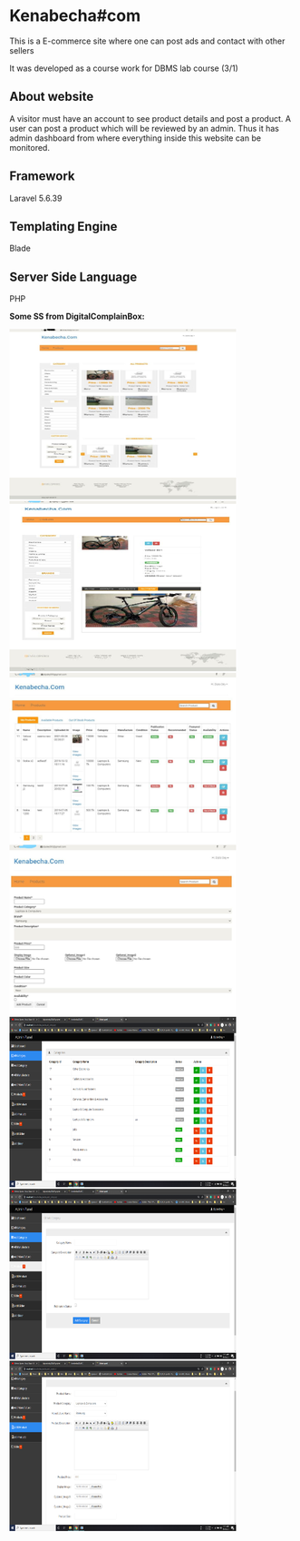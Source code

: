 # Kenabecha#com
This is a E-commerce site where one can post ads and contact with other sellers

It was developed as a course work for DBMS lab course (3/1)

## About website
A visitor must have an account to see product details and post a product.
A user can post a product which will be reviewed by an admin.
Thus it has admin dashboard from where everything inside this website can be monitored.

## Framework
Laravel  5.6.39
## Templating Engine
Blade
## Server Side Language
PHP


**Some SS from DigitalComplainBox:**

<img src="photos/1.JPG" width=400px height=300px title="Click to enlarge picture"/> <img src="photos/2.JPG" width=400px height=300px title="Click to enlarge picture"/>
<img src="photos/3.JPG" width=400px height=300px title="Click to enlarge picture"/> <img src="photos/4.JPG" width=400px height=300px title="Click to enlarge picture"/>
<img src="photos/Screenshot (20).png" width=400px height=300px title="Click to enlarge picture"/> <img src="photos/Screenshot (21).png" width=400px height=300px title="Click to enlarge picture"/>
<img src="photos/Screenshot (22).png" width=400px height=300px title="Click to enlarge picture"/>
